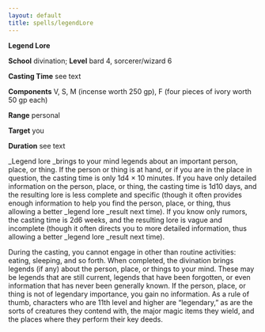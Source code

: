```yaml
---
layout: default
title: spells/legendLore
---
```

 **Legend Lore**

**School** divination; **Level** bard 4, sorcerer/wizard 6

**Casting Time** see text

**Components** V, S, M (incense worth 250 gp), F (four pieces of ivory worth 50 gp each)

**Range** personal

**Target** you

**Duration** see text

_Legend lore _brings to your mind legends about an important person, place, or thing. If the person or thing is at hand, or if you are in the place in question, the casting time is only 1d4 × 10 minutes. If you have only detailed information on the person, place, or thing, the casting time is 1d10 days, and the resulting lore is less complete and specific (though it often provides enough information to help you find the person, place, or thing, thus allowing a better _legend lore _result next time). If you know only rumors, the casting time is 2d6 weeks, and the resulting lore is vague and incomplete (though it often directs you to more detailed information, thus allowing a better _legend lore _result next time).

During the casting, you cannot engage in other than routine activities: eating, sleeping, and so forth. When completed, the divination brings legends (if any) about the person, place, or things to your mind. These may be legends that are still current, legends that have been forgotten, or even information that has never been generally known. If the person, place, or thing is not of legendary importance, you gain no information. As a rule of thumb, characters who are 11th level and higher are “legendary,” as are the sorts of creatures they contend with, the major magic items they wield, and the places where they perform their key deeds.

